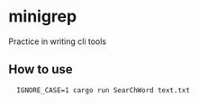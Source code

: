 # minigrep
Practice in writing cli tools
## How to use

```
  IGNORE_CASE=1 cargo run SearChWord text.txt
```
